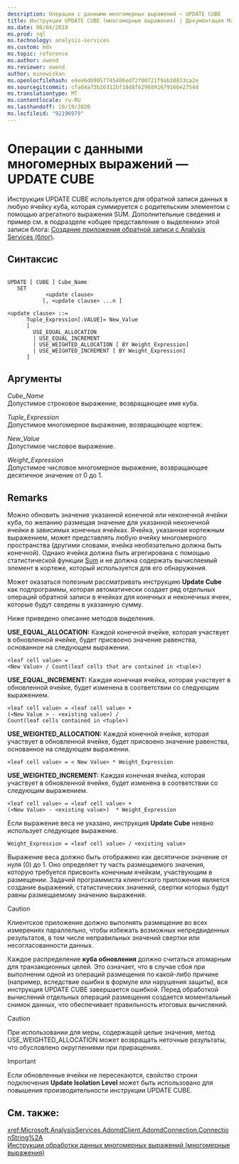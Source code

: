 ```yaml
---
description: Операции с данными многомерных выражений — UPDATE CUBE
title: Инструкция UPDATE CUBE (многомерные выражения) | Документация Майкрософт
ms.date: 06/04/2018
ms.prod: sql
ms.technology: analysis-services
ms.custom: mdx
ms.topic: reference
ms.author: owend
ms.reviewer: owend
author: minewiskan
ms.openlocfilehash: e4ee6d69057745486ed72f00721f9ab38833ca2e
ms.sourcegitcommit: cfa04a73b26312bf18d8f6296891679166e2754d
ms.translationtype: MT
ms.contentlocale: ru-RU
ms.lasthandoff: 10/19/2020
ms.locfileid: "92196979"
---
```

# <a name="mdx-data-manipulation---update-cube"></a>Операции с данными многомерных выражений — UPDATE CUBE


  Инструкция UPDATE CUBE используется для обратной записи данных в любую ячейку куба, которая суммируется с родительским элементом с помощью агрегатного выражения SUM. Дополнительные сведения и пример см. в подразделе «общее представление о выделении» этой записи блога: [Создание приложения обратной записи с Analysis Services (блог)](/archive/blogs/data_otaku/building-a-writeback-application-with-analysis-services).  
  
## <a name="syntax"></a>Синтаксис  
  
```  
  
UPDATE [ CUBE ] Cube_Name   
   SET   
            <update clause>   
           [, <update clause> ...n ]  
  
<update clause> ::=   
      Tuple_Expression[.VALUE]= New_Value  
      [   
        USE_EQUAL_ALLOCATION   
        | USE_EQUAL_INCREMENT   
        | USE_WEIGHTED_ALLOCATION [ BY Weight_Expression]   
        | USE_WEIGHTED_INCREMENT [ BY Weight_Expression]  
      ]  
```  
  
## <a name="arguments"></a>Аргументы  
 *Cube_Name*  
 Допустимое строковое выражение, возвращающее имя куба.  
  
 *Tuple_Expression*  
 Допустимое многомерное выражение, возвращающее кортеж.  
  
 *New_Value*  
 Допустимое числовое выражение.  
  
 *Weight_Expression*  
 Допустимое числовое многомерное выражение, возвращающее десятичное значение от 0 до 1.  
  
## <a name="remarks"></a>Remarks  
 Можно обновить значение указанной конечной или неконечной ячейки куба, по желанию размещая значение для указанной неконечной ячейки в зависимых конечных ячейках. Ячейка, указанная кортежным выражением, может представлять любую ячейку многомерного пространства (другими словами, ячейка необязательно должна быть конечной). Однако ячейка должна быть агрегирована с помощью статистической функции [Sum](../mdx/sum-mdx.md) и не должна содержать вычисляемый элемент в кортеже, который используется для его обнаружения.  
  
 Может оказаться полезным рассматривать инструкцию **Update Cube** как подпрограммы, которая автоматически создает ряд отдельных операций обратной записи в ячейках для конечных и неконечных ячеек, которые будут сведены в указанную сумму.  
  
 Ниже приведено описание методов выделения.  
  
 **USE_EQUAL_ALLOCATION:** Каждой конечной ячейке, которая участвует в обновленной ячейке, будет присвоено значение равенства, основанное на следующем выражении.  
  
```  
<leaf cell value> =   
<New Value> / Count(leaf cells that are contained in <tuple>)  
```  
  
 **USE_EQUAL_INCREMENT:** Каждая конечная ячейка, которая участвует в обновленной ячейке, будет изменена в соответствии со следующим выражением.  
  
```  
<leaf cell value> = <leaf cell value> +   
(<New Value > - <existing value>) /  
Count(leaf cells contained in <tuple>)  
```  
  
 **USE_WEIGHTED_ALLOCATION:** Каждой конечной ячейке, которая участвует в обновленной ячейке, будет присвоено значение равенства, основанное на следующем выражении.  
  
```  
<leaf cell value> = < New Value> * Weight_Expression  
```  
  
 **USE_WEIGHTED_INCREMENT:** Каждая конечная ячейка, которая участвует в обновленной ячейке, будет изменена в соответствии со следующим выражением.  
  
```  
<leaf cell value> = <leaf cell value> +   
(<New Value> - <existing value>)  * Weight_Expression  
```  
  
 Если выражение веса не указано, инструкция **Update Cube** неявно использует следующее выражение.  
  
```  
Weight_Expression = <leaf cell value> / <existing value>  
```  
  
 Выражение веса должно быть отображено как десятичное значение от нуля (0) до 1. Оно определяет ту часть размещаемого значения, которую требуется присвоить конечным ячейкам, участвующим в размещении. Задачей программиста клиентского приложения является создание выражений, статистических значений, свертки которых будут равны размещаемому значению выражения.  
  
> [!CAUTION]  
>  Клиентское приложение должно выполнять размещение во всех измерениях параллельно, чтобы избежать возможных непредвиденных результатов, в том числе неправильных значений свертки или несогласованности данных.  
  
 Каждое распределение **куба обновления** должно считаться атомарным для транзакционных целей. Это означает, что в случае сбоя при выполнении одной из операций размещения по какой-либо причине (например, вследствие ошибки в формуле или нарушения защиты), вся инструкция UPDATE CUBE завершается ошибкой. Перед обработкой вычислений отдельных операций размещения создается моментальный снимок данных, что обеспечивает правильность итоговых вычислений.  
  
> [!CAUTION]  
>  При использовании для меры, содержащей целые значения, метод USE_WEIGHTED_ALLOCATION может возвращать неточные результаты, что обусловлено округлениями при приращениях.  
  
> [!IMPORTANT]  
>  Если обновленные ячейки не пересекаются, свойство строки подключения **Update Isolation Level** может быть использовано для повышения производительности инструкции UPDATE CUBE.  
  
## <a name="see-also"></a>См. также:  
 <xref:Microsoft.AnalysisServices.AdomdClient.AdomdConnection.ConnectionString%2A>   
 [Инструкции обработки данных многомерных выражений &#40;многомерные выражения&#41;](../mdx/mdx-data-manipulation-statements-mdx.md)  
  
